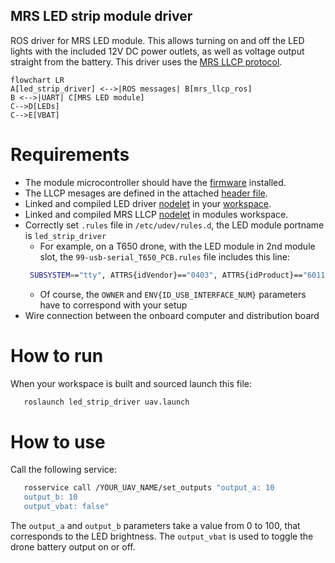 ## MRS LED strip module driver

ROS driver for MRS LED module. This allows turning on and off the LED lights with the included 12V DC power outlets, as well as voltage output straight from the battery.
This driver uses the [MRS LLCP protocol](https://github.com/ctu-mrs/mrs_llcp_ros).

```mermaid
flowchart LR
A[led_strip_driver] <-->|ROS messages| B[mrs_llcp_ros]
B <-->|UART| C[MRS LED module]
C-->D[LEDs]
C-->E[VBAT]
```

# Requirements
* The module microcontroller should have the [firmware](https://github.com/ctu-mrs/mrs_module_led_strip_driver/blob/master/firmware/firmware.ino) installed.
* The LLCP mesages are defined in the attached [header file](https://github.com/ctu-mrs/mrs_module_led_strip_driver/blob/master/firmware/msgs.h).
* Linked and compiled LED driver [nodelet](https://github.com/ctu-mrs/mrs_module_led_strip_driver) in your [workspace](https://ctu-mrs.github.io/docs/system/preparing_for_a_real-world_experiment.html#set-up-your-own-workspace).
* Linked and compiled MRS LLCP [nodelet](https://github.com/ctu-mrs/mrs_llcp) in modules workspace.
* Correctly set  `.rules` file in `/etc/udev/rules.d`, the LED module portname is `led_strip_driver`
  * For example, on a T650 drone, with the LED module in 2nd module slot, the `99-usb-serial_T650_PCB.rules` file includes this line:
  ```bash
   SUBSYSTEM=="tty", ATTRS{idVendor}=="0403", ATTRS{idProduct}=="6011", ENV{ID_USB_INTERFACE_NUM}=="02", SYMLINK+="led_strip_driver",OWNER="mrs",MODE="0666"
  ```
  * Of course, the `OWNER` and `ENV{ID_USB_INTERFACE_NUM}` parameters have to correspond with your setup
* Wire connection between the onboard computer and distribution board

# How to run
When your workspace is built and sourced launch this file:
```bash
   roslaunch led_strip_driver uav.launch
```
# How to use
Call the following service:
```bash
   rosservice call /YOUR_UAV_NAME/set_outputs "output_a: 10
   output_b: 10
   output_vbat: false"
```
The `output_a` and `output_b` parameters take a value from 0 to 100, that corresponds to the LED brightness. The `output_vbat` is used to toggle the drone battery output on or off.  
